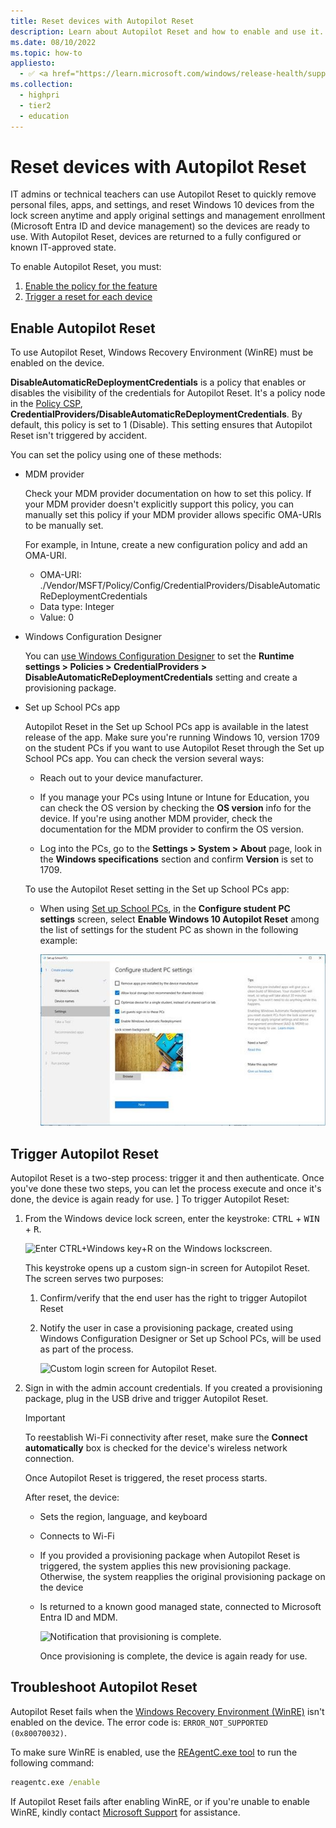 ```yaml
---
title: Reset devices with Autopilot Reset
description: Learn about Autopilot Reset and how to enable and use it.
ms.date: 08/10/2022
ms.topic: how-to
appliesto:
  - ✅ <a href="https://learn.microsoft.com/windows/release-health/supported-versions-windows-client" target="_blank">Windows 10</a>
ms.collection:
  - highpri
  - tier2
  - education
---
```


# Reset devices with Autopilot Reset

IT admins or technical teachers can use Autopilot Reset to quickly remove personal files, apps, and settings, and reset Windows 10 devices from the lock screen anytime and apply original settings and management enrollment (Microsoft Entra ID and device management) so the devices are ready to use. With Autopilot Reset, devices are returned to a fully configured or known IT-approved state.

To enable Autopilot Reset, you must:

1. [Enable the policy for the feature](#enable-autopilot-reset)
2. [Trigger a reset for each device](#trigger-autopilot-reset)

## Enable Autopilot Reset

To use Autopilot Reset, Windows Recovery Environment (WinRE) must be enabled on the device.

**DisableAutomaticReDeploymentCredentials** is a policy that enables or disables the visibility of the credentials for Autopilot Reset. It's a policy node in the [Policy CSP](/windows/client-management/mdm/policy-csp-credentialproviders), **CredentialProviders/DisableAutomaticReDeploymentCredentials**. By default, this policy is set to 1 (Disable). This setting ensures that Autopilot Reset isn't triggered by accident.

You can set the policy using one of these methods:

- MDM provider

  Check your MDM provider documentation on how to set this policy. If your MDM provider doesn't explicitly support this policy, you can manually set this policy if your MDM provider allows specific OMA-URIs to be manually set.

  For example, in Intune, create a new configuration policy and add an OMA-URI.
  - OMA-URI:  ./Vendor/MSFT/Policy/Config/CredentialProviders/DisableAutomaticReDeploymentCredentials
  - Data type:  Integer
  - Value:  0

- Windows Configuration Designer

  You can [use Windows Configuration Designer](/windows/configuration/provisioning-packages/provisioning-create-package) to set the **Runtime settings > Policies > CredentialProviders > DisableAutomaticReDeploymentCredentials** setting and create a provisioning package.

- Set up School PCs app

  Autopilot Reset in the Set up School PCs app is available in the latest release of the app. Make sure you're running Windows 10, version 1709 on the student PCs if you want to use Autopilot Reset through the Set up School PCs app. You can check the version several ways:

  - Reach out to your device manufacturer.

  - If you manage your PCs using Intune or Intune for Education, you can check the OS version by checking the **OS version** info for the device. If  you're using another MDM provider, check the documentation for the MDM provider to confirm the OS version.

  - Log into the PCs, go to the **Settings > System > About** page, look in the **Windows specifications** section and confirm **Version** is set to 1709.

  To use the Autopilot Reset setting in the Set up School PCs app:

  - When using [Set up School PCs](use-set-up-school-pcs-app.md), in the **Configure student PC settings** screen, select **Enable Windows 10 Autopilot Reset** among the list of settings for the student PC as shown in the following example:

    ![Configure student PC settings in Set up School PCs.](images/suspcs/suspc_configure_pc2.jpg)

## Trigger Autopilot Reset

Autopilot Reset is a two-step process: trigger it and then authenticate. Once you've done these two steps, you can let the process execute and once it's done, the device is again ready for use.
]
To trigger Autopilot Reset:

1. From the Windows device lock screen, enter the keystroke: <kbd>CTRL</kbd> + <kbd>WIN</kbd> + <kbd>R</kbd>.

   ![Enter CTRL+Windows key+R on the Windows lockscreen.](images/autopilot-reset-lockscreen.png)

   This keystroke opens up a custom sign-in screen for Autopilot Reset. The screen serves two purposes:

   1. Confirm/verify that the end user has the right to trigger Autopilot Reset
   1. Notify the user in case a provisioning package, created using Windows Configuration Designer or Set up School PCs, will be used as part of the process.

      ![Custom login screen for Autopilot Reset.](images/autopilot-reset-customlogin.png)

1. Sign in with the admin account credentials. If you created a provisioning package, plug in the USB drive and trigger Autopilot Reset.

   > [!IMPORTANT]
   > To reestablish Wi-Fi connectivity after reset, make sure the **Connect automatically** box is checked for the device's wireless network connection. 

   Once Autopilot Reset is triggered, the reset process starts.

   After reset, the device:

   - Sets the region, language, and keyboard
   - Connects to Wi-Fi
   - If you provided a provisioning package when Autopilot Reset is triggered, the system applies this new provisioning package. Otherwise, the system reapplies the original provisioning package on the device
   - Is returned to a known good managed state, connected to Microsoft Entra ID and MDM.

     ![Notification that provisioning is complete.](images/autopilot-reset-provisioningcomplete.png)

     Once provisioning is complete, the device is again ready for use.

## Troubleshoot Autopilot Reset

Autopilot Reset fails when the [Windows Recovery Environment (WinRE)](/windows-hardware/manufacture/desktop/windows-recovery-environment--windows-re--technical-reference) isn't enabled on the device. The error code is: `ERROR_NOT_SUPPORTED (0x80070032)`.

To make sure WinRE is enabled, use the [REAgentC.exe tool](/windows-hardware/manufacture/desktop/reagentc-command-line-options) to run the following command:

```cmd
reagentc.exe /enable
```

If Autopilot Reset fails after enabling WinRE, or if you're unable to enable WinRE, kindly contact [Microsoft Support](https://support.microsoft.com) for assistance.
